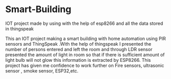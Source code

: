 # Smart-Building
IOT project made by using with the help of esp8266 and all the data stored in thingspeak



This an IOT project making a smart building with home
automation using PIR sensors and ThingSpeak .With the help of thingspeak I
presented the number of persons entered and left the room and through LDR
sensor presented the amount of light in room so that if there is sufficient
amount of light bulb will not glow this information is extracted by ESP8266. This
project has given me confidence to work further on Fire sensors, ultrasonic sensor , smoke sensor, ESP32,etc.
